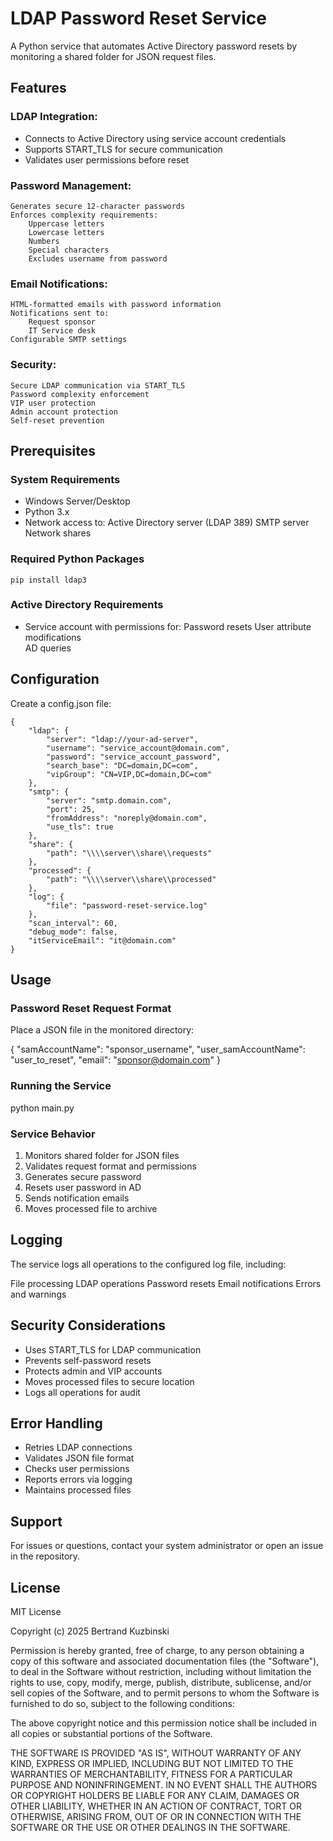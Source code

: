 # LDAP Password Reset Service
A Python service that automates Active Directory password resets by monitoring a shared folder for JSON request files.

## Features

### LDAP Integration:
- Connects to Active Directory using service account credentials
- Supports START_TLS for secure communication
- Validates user permissions before reset

### Password Management:
    Generates secure 12-character passwords
    Enforces complexity requirements:
        Uppercase letters
        Lowercase letters
        Numbers
        Special characters
        Excludes username from password

### Email Notifications:
    HTML-formatted emails with password information
    Notifications sent to:
        Request sponsor
        IT Service desk
    Configurable SMTP settings

### Security:
    Secure LDAP communication via START_TLS
    Password complexity enforcement
    VIP user protection
    Admin account protection
    Self-reset prevention

## Prerequisites

### System Requirements
  
+ Windows Server/Desktop
+ Python 3.x
+ Network access to:
    Active Directory server (LDAP 389)
    SMTP server
    Network shares

### Required Python Packages

    pip install ldap3

### Active Directory Requirements

+ Service account with permissions for:
    Password resets
    User attribute modifications    
    AD queries

## Configuration
Create a config.json file:

    {
        "ldap": {
            "server": "ldap://your-ad-server",
            "username": "service_account@domain.com",
            "password": "service_account_password",
            "search_base": "DC=domain,DC=com",
            "vipGroup": "CN=VIP,DC=domain,DC=com"
        },
        "smtp": {
            "server": "smtp.domain.com",
            "port": 25,
            "fromAddress": "noreply@domain.com",
            "use_tls": true
        },
        "share": {
            "path": "\\\\server\\share\\requests"
        },
        "processed": {
            "path": "\\\\server\\share\\processed"
        },
        "log": {
            "file": "password-reset-service.log"
        },
        "scan_interval": 60,
        "debug_mode": false,
        "itServiceEmail": "it@domain.com"
    }

## Usage

### Password Reset Request Format

Place a JSON file in the monitored directory:

{
    "samAccountName": "sponsor_username",
    "user_samAccountName": "user_to_reset",
    "email": "sponsor@domain.com"
}

### Running the Service

python main.py

### Service Behavior
1. Monitors shared folder for JSON files
2. Validates request format and permissions
3. Generates secure password
4. Resets user password in AD
5. Sends notification emails
6. Moves processed file to archive

##  Logging

The service logs all operations to the configured log file, including:

File processing
LDAP operations
Password resets
Email notifications
Errors and warnings

## Security Considerations

- Uses START_TLS for LDAP communication
- Prevents self-password resets
- Protects admin and VIP accounts
- Moves processed files to secure location
- Logs all operations for audit

## Error Handling

- Retries LDAP connections
- Validates JSON file format
- Checks user permissions
- Reports errors via logging
- Maintains processed files

## Support

For issues or questions, contact your system administrator or open an issue in the repository.

## License

MIT License

Copyright (c) 2025 Bertrand Kuzbinski

Permission is hereby granted, free of charge, to any person obtaining a copy
of this software and associated documentation files (the "Software"), to deal
in the Software without restriction, including without limitation the rights
to use, copy, modify, merge, publish, distribute, sublicense, and/or sell
copies of the Software, and to permit persons to whom the Software is
furnished to do so, subject to the following conditions:

The above copyright notice and this permission notice shall be included in all
copies or substantial portions of the Software.

THE SOFTWARE IS PROVIDED "AS IS", WITHOUT WARRANTY OF ANY KIND, EXPRESS OR
IMPLIED, INCLUDING BUT NOT LIMITED TO THE WARRANTIES OF MERCHANTABILITY,
FITNESS FOR A PARTICULAR PURPOSE AND NONINFRINGEMENT. IN NO EVENT SHALL THE
AUTHORS OR COPYRIGHT HOLDERS BE LIABLE FOR ANY CLAIM, DAMAGES OR OTHER
LIABILITY, WHETHER IN AN ACTION OF CONTRACT, TORT OR OTHERWISE, ARISING FROM,
OUT OF OR IN CONNECTION WITH THE SOFTWARE OR THE USE OR OTHER DEALINGS IN THE
SOFTWARE.